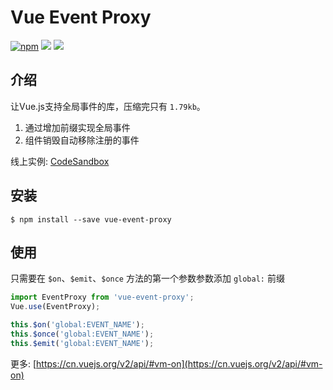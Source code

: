# Vue Event Proxy

[![npm](https://img.shields.io/npm/v/vue-event-proxy.svg)](https://www.npmjs.com/package/vue-event-proxy) [![](https://img.shields.io/badge/zh--cn-中文-orange.svg)](https://github.com/jser-club/vue-event-proxy/blob/master/README.zh-cn.md) [![](https://img.shields.io/badge/en--us-英语-green.svg)](https://github.com/jser-club/vue-event-proxy/blob/master/README.md)

## 介绍

让Vue.js支持全局事件的库，压缩完只有 `1.79kb`。

1. 通过增加前缀实现全局事件
2. 组件销毁自动移除注册的事件

线上实例: [CodeSandbox](https://codesandbox.io/s/xlvz2p79vp)

## 安装
```
$ npm install --save vue-event-proxy
```

## 使用
只需要在 `$on`、`$emit`、`$once` 方法的第一个参数参数添加 `global:` 前缀

```js
import EventProxy from 'vue-event-proxy';
Vue.use(EventProxy);

this.$on('global:EVENT_NAME');
this.$once('global:EVENT_NAME');
this.$emit('global:EVENT_NAME');
```

更多: [https://cn.vuejs.org/v2/api/#vm-on](https://cn.vuejs.org/v2/api/#vm-on)
